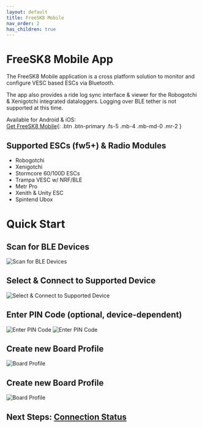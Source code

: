 ```yaml
---
layout: default
title: FreeSK8 Mobile
nav_order: 2
has_children: true
---
```


# FreeSK8 Mobile App

The FreeSK8 Mobile application is a cross platform solution to monitor and configure VESC based ESCs via Bluetooth. 

The app also provides a ride log sync interface & viewer for the Robogotchi & Xenigotchi integrated dataloggers. Logging over BLE tether is not supported at this time. 

Available for Android & iOS:
<br>[Get FreeSK8 Mobile](https://freesk8.app){: .btn .btn-primary .fs-5 .mb-4 .mb-md-0 .mr-2 } 


## Supported ESCs (fw5+) & Radio Modules
* Robogotchi
* Xenigotchi
* Stormcore 60/100D ESCs
* Trampa VESC w/ NRF/BLE
* Metr Pro
* Xenith & Unity ESC
* Spintend Ubox

# Quick Start

## Scan for BLE Devices
![Scan for BLE Devices](https://codex.freesk8.org/assets/images/mobileapp/scan.png)

## Select & Connect to Supported Device
![Select & Connect to Supported Device](https://codex.freesk8.org/assets/images/mobileapp/scan2.png)


## Enter PIN Code (optional, device-dependent)
![Enter PIN Code](https://codex.freesk8.org/assets/images/mobileapp/pair.png)
![Enter PIN Code](https://codex.freesk8.org/assets/images/mobileapp/paircode.png)

## Create new Board Profile
![Board Profile](https://codex.freesk8.org/assets/images/mobileapp/saveprofile.png)


## Create new Board Profile
![Board Profile](https://codex.freesk8.org/assets/images/mobileapp/saveprofile.png)

## Next Steps: [Connection Status](https://codex.freesk8.org/docs/freesk8-mobile/connection/)